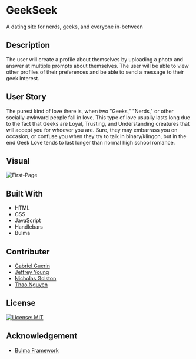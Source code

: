 # GeekSeek
A dating site for nerds, geeks, and everyone in-between

## Description

The user will create a profile about themselves by uploading a photo and answer at multiple prompts about themselves. The user will be able to view other profiles of their preferences and be able to send a message to their geek interest.

## User Story

The purest kind of love there is, when two "Geeks," "Nerds," or other socially-awkward people fall in love. This type of love usually lasts long due to the fact that Geeks are Loyal, Trusting, and Understanding creatures that will accept you for whoever you are. Sure, they may embarrass you on occasion, or confuse you when they try to talk in binary/klingon, but in the end Geek Love tends to last longer than normal high school romance.

## Visual 
<img src="https://i.ibb.co/PDYLmjd/First-Page.png" alt="First-Page" border="0"></a>

## Built With

- HTML
- CSS
- JavaScript
- Handlebars
- Bulma

## Contributer

- [Gabriel Guerin](https://github.com/gjguerin96)
- [Jeffrey Young](https://github.com/JMYoung93)
- [Nicholas Golston](https://github.com/ngolston)
- [Thao Nguyen](https://github.com/teeteathao)

## License

[![License: MIT](https://img.shields.io/badge/License-MIT-yellow.svg)](https://opensource.org/licenses/MIT)

## Acknowledgement

- [Bulma Framework](https://bulma.io/)
